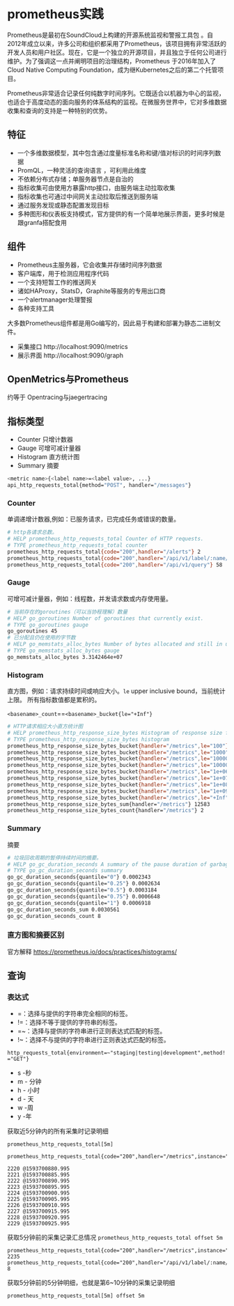 # prometheus实践

Prometheus是最初在SoundCloud上构建的开源系统监视和警报工具包 。自2012年成立以来，许多公司和组织都采用了Prometheus，该项目拥有非常活跃的开发人员和用户社区。现在，它是一个独立的开源项目，并且独立于任何公司进行维护。为了强调这一点并阐明项目的治理结构，Prometheus 于2016年加入了 Cloud Native Computing Foundation，成为继Kubernetes之后的第二个托管项目。

Prometheus非常适合记录任何纯数字时间序列。它既适合以机器为中心的监视，也适合于高度动态的面向服务的体系结构的监视。在微服务世界中，它对多维数据收集和查询的支持是一种特别的优势。

## 特征

- 一个多维数据模型，其中包含通过度量标准名称和键/值对标识的时间序列数据
- PromQL，一种灵活的查询语言 ，可利用此维度
- 不依赖分布式存储；单服务器节点是自治的
- 指标收集可由使用方暴露http接口，由服务端主动拉取收集
- 指标收集也可通过中间网关主动拉取后推送到服务端
- 通过服务发现或静态配置发现目标
- 多种图形和仪表板支持模式，官方提供的有一个简单地展示界面，更多时候是跟granfa搭配食用

## 组件

- Prometheus主服务器，它会收集并存储时间序列数据
- 客户端库，用于检测应用程序代码
- 一个支持短暂工作的推送网关
- 诸如HAProxy，StatsD，Graphite等服务的专用出口商
- 一个alertmanager处理警报
- 各种支持工具

大多数Prometheus组件都是用Go编写的，因此易于构建和部署为静态二进制文件。

- 采集接口 http://localhost:9090/metrics
- 展示界面 http://localhost:9090/graph

## OpenMetrics与Prometheus

约等于 Opentracing与jaegertracing

## 指标类型

- Counter 只增计数器
- Gauge  可增可减计量器
- Histogram 直方统计图
- Summary 摘要

```sh
<metric name>{<label name>=<label value>, ...}
api_http_requests_total{method="POST", handler="/messages"}
```

### Counter

单调递增计数器,例如：已服务请求，已完成任务或错误的数量。

```sh
# http各请求总数。
# HELP prometheus_http_requests_total Counter of HTTP requests.
# TYPE prometheus_http_requests_total counter
prometheus_http_requests_total{code="200",handler="/alerts"} 2
prometheus_http_requests_total{code="200",handler="/api/v1/label/:name/values"} 12
prometheus_http_requests_total{code="200",handler="/api/v1/query"} 58
```

### Gauge

可增可减计量器，例如：线程数，并发请求数或内存使用量。

```sh
# 当前存在的goroutines（可以当协程理解）数量
# HELP go_goroutines Number of goroutines that currently exist.
# TYPE go_goroutines gauge
go_goroutines 45
# 已分配且仍在使用的字节数
# HELP go_memstats_alloc_bytes Number of bytes allocated and still in use.
# TYPE go_memstats_alloc_bytes gauge
go_memstats_alloc_bytes 3.3142464e+07
```

### Histogram

直方图，例如：请求持续时间或响应大小。`le` upper inclusive bound，当前统计上限。
所有指标数值都是累积的。

`<basename>_count`==`<basename>_bucket{le="+Inf"}`

```sh
# HTTP请求相应大小直方统计图
# HELP prometheus_http_response_size_bytes Histogram of response size for HTTP requests.
# TYPE prometheus_http_response_size_bytes histogram
prometheus_http_response_size_bytes_bucket{handler="/metrics",le="100"} 0
prometheus_http_response_size_bytes_bucket{handler="/metrics",le="1000"} 0
prometheus_http_response_size_bytes_bucket{handler="/metrics",le="10000"} 2
prometheus_http_response_size_bytes_bucket{handler="/metrics",le="100000"} 2
prometheus_http_response_size_bytes_bucket{handler="/metrics",le="1e+06"} 2
prometheus_http_response_size_bytes_bucket{handler="/metrics",le="1e+07"} 2
prometheus_http_response_size_bytes_bucket{handler="/metrics",le="1e+08"} 2
prometheus_http_response_size_bytes_bucket{handler="/metrics",le="1e+09"} 2
prometheus_http_response_size_bytes_bucket{handler="/metrics",le="+Inf"} 2
prometheus_http_response_size_bytes_sum{handler="/metrics"} 12583
prometheus_http_response_size_bytes_count{handler="/metrics"} 2
```

### Summary

摘要

```sh
# 垃圾回收周期的暂停持续时间的摘要。
# HELP go_gc_duration_seconds A summary of the pause duration of garbage collection cycles.
# TYPE go_gc_duration_seconds summary
go_gc_duration_seconds{quantile="0"} 0.0002343
go_gc_duration_seconds{quantile="0.25"} 0.0002634
go_gc_duration_seconds{quantile="0.5"} 0.0003184
go_gc_duration_seconds{quantile="0.75"} 0.0006648
go_gc_duration_seconds{quantile="1"} 0.0006918
go_gc_duration_seconds_sum 0.0030561
go_gc_duration_seconds_count 8
```

### 直方图和摘要区别

官方解释 https://prometheus.io/docs/practices/histograms/

## 查询

### 表达式

- =：选择与提供的字符串完全相同的标签。
- !=：选择不等于提供的字符串的标签。
- =~：选择与提供的字符串进行正则表达式匹配的标签。
- !~：选择不与提供的字符串进行正则表达式匹配的标签。

`http_requests_total{environment=~"staging|testing|development",method!="GET"}`

- s -秒
- m - 分钟
- h - 小时
- d - 天
- w -周
- y -年


获取近5分钟内的所有采集时记录明细

`prometheus_http_requests_total[5m]`

```log
prometheus_http_requests_total{code="200",handler="/metrics",instance="localhost:9090",job="prometheus"}

2220 @1593700880.995
2221 @1593700885.995
2222 @1593700890.995
2223 @1593700895.995
2224 @1593700900.995
2225 @1593700905.995
2226 @1593700910.995
2227 @1593700915.995
2228 @1593700920.995
2229 @1593700925.995
```


获取5分钟前的采集记录汇总情况
`prometheus_http_requests_total offset 5m`

```log
prometheus_http_requests_total{code="200",handler="/metrics",instance="localhost:9090",job="prometheus"}	2235
prometheus_http_requests_total{code="200",handler="/api/v1/label/:name/values",instance="localhost:9090",job="prometheus"}	8

```

获取5分钟前的5分钟明细，也就是第6~10分钟的采集记录明细

`prometheus_http_requests_total[5m] offset 5m`